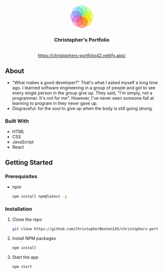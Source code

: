 <!-- PROJECT LOGO -->
<div align="center">
  <img src="/public/favicon.ico" alt="Logo" width="80" height="80">
  <h3 align="center">Christopher's Portfolio</h3>
  <p align="center">
    <br />
    <a href="https://christophers-portfolio42.netlify.app/">https://christophers-portfolio42.netlify.app/</a>
  </p>
</div>

<!-- ABOUT -->
## About
* "What makes a good developer?" That's what I asked myself a long time ago. I learned software engineering in a group of people and got to see every single person in the group give up. They said, "I'm simply, not a programmer. It's not for me". However, I've never seen someone fail at learning to program in they never gave up.
* Disgraceful: for the soul to give up when the body is still going strong.

### Built With
* HTML
* CSS
* JavaScript
* React

<!-- GETTING STARTED -->
## Getting Started

### Prerequisites
* npm
  ```sh
  npm install npm@latest -g
  ```

### Installation
1. Clone the repo
   ```sh
   git clone https://github.com/ChristopherBenton145/christophers-portfolio
   ```
2. Install NPM packages
   ```sh
   npm install
   ```
3. Start the app
   ```js
   npm start
   ```
